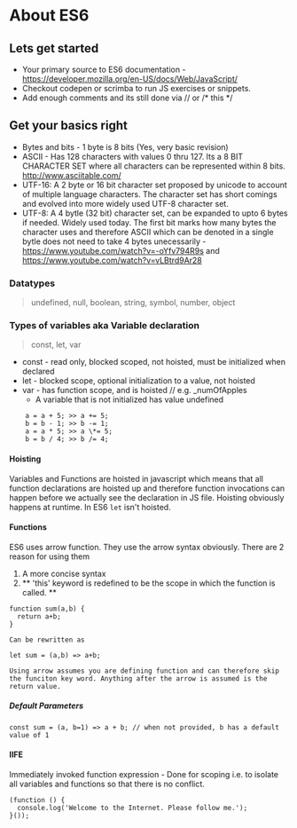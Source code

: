 # About ES6

## Lets get started
+ Your primary source to ES6 documentation - https://developer.mozilla.org/en-US/docs/Web/JavaScript/
+ Checkout codepen or scrimba to run JS exercises or snippets.
+ Add enough comments and its still done via // or /* this \*/


## Get your basics right

+ Bytes and bits - 1 byte is 8 bits (Yes, very basic revision)
+ ASCII - Has 128 characters with values 0 thru 127. Its a 8 BIT CHARACTER SET where all characters can be represented within 8 bits. http://www.asciitable.com/
+ UTF-16: A 2 byte or 16 bit character set proposed by unicode to account of multiple language characters. The character set has short comings and evolved into more widely used UTF-8 character set.
+ UTF-8: A 4 bytle (32 bit) character set, can be expanded to upto 6 bytes if needed. Widely used today. The first bit marks how many bytes the character uses and therefore ASCII which can be denoted in a single bytle does not need to take 4 bytes unecessarily - https://www.youtube.com/watch?v=-oYfv794R9s and https://www.youtube.com/watch?v=vLBtrd9Ar28


### Datatypes
> undefined, null, boolean, string, symbol, number, object

### Types of variables aka Variable declaration
> const, let, var
+ const - read only, blocked scoped, not hoisted, must be initialized when declared
+ let - blocked scope, optional initialization to a value, not hoisted
+ var - has function scope, and is hoisted  // e.g. \_numOfApples
    + A variable that is not initialized has value undefined

```
    a = a + 5; >> a += 5;
    b = b - 1; >> b -= 1;
    a = a * 5; >> a \*= 5;
    b = b / 4; >> b /= 4;
```

#### Hoisting
Variables and Functions are hoisted in javascript which means that all function declarations are hoisted up and therefore function invocations can happen before we actually see the declaration in JS file. Hoisting obviously happens at runtime. In ES6 `let` isn't hoisted.

#### Functions
ES6 uses arrow function. They use the arrow syntax obviously. There are 2 reason for using them
1. A more concise syntax
2. ** 'this' keyword is redefined to be the scope in which the function is called. **

````
function sum(a,b) {
  return a+b;
}  

Can be rewritten as

let sum = (a,b) => a+b;

Using arrow assumes you are defining function and can therefore skip the funciton key word. Anything after the arrow is assumed is the return value.

````

##### Default Parameters
```
const sum = (a, b=1) => a + b; // when not provided, b has a default value of 1
```

#### IIFE
Immediately invoked function expression - Done for scoping i.e. to isolate all variables and functions so that there is no conflict.
````
(function () {
  console.log('Welcome to the Internet. Please follow me.');
}());
````
